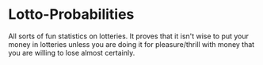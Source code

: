 # Lotto-Probabilities

All sorts of fun statistics on lotteries. It proves that it isn't wise to put your money in lotteries unless you are doing it for pleasure/thrill with money that you are willing to lose almost certainly.